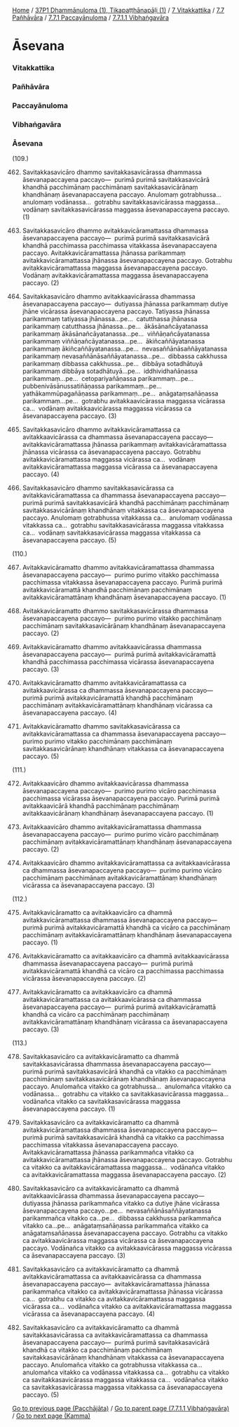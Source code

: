 
[Home](/) / [37P1 Dhammānuloma (1), Tikapaṭṭhānapāḷi (1)](../../../../../37P1.md) / [7 Vitakkattika](../../../../7.md) / [7.7 Pañhāvāra](../../../7.7.md) / [7.7.1 Paccayānuloma](../../7.7.1.md) / [7.7.1.1 Vibhaṅgavāra](../7.7.1.1.md)

# Āsevana

### Vitakkattika

### Pañhāvāra

### Paccayānuloma

### Vibhaṅgavāra

### Āsevana

(109.)

462. Savitakkasavicāro dhammo savitakkasavicārassa dhammassa āsevanapaccayena paccayo—  purimā purimā savitakkasavicārā khandhā pacchimānaṃ pacchimānaṃ savitakkasavicārānaṃ khandhānaṃ āsevanapaccayena paccayo. Anulomaṃ gotrabhussa…  anulomaṃ vodānassa…  gotrabhu savitakkasavicārassa maggassa…  vodānaṃ savitakkasavicārassa maggassa āsevanapaccayena paccayo. (1)

463. Savitakkasavicāro dhammo avitakkavicāramattassa dhammassa āsevanapaccayena paccayo—  purimā purimā savitakkasavicārā khandhā pacchimassa pacchimassa vitakkassa āsevanapaccayena paccayo. Avitakkavicāramattassa jhānassa parikammaṃ avitakkavicāramattassa jhānassa āsevanapaccayena paccayo. Gotrabhu avitakkavicāramattassa maggassa āsevanapaccayena paccayo. Vodānaṃ avitakkavicāramattassa maggassa āsevanapaccayena paccayo. (2)

464. Savitakkasavicāro dhammo avitakkaavicārassa dhammassa āsevanapaccayena paccayo—  dutiyassa jhānassa parikammaṃ dutiye jhāne vicārassa āsevanapaccayena paccayo. Tatiyassa jhānassa parikammaṃ tatiyassa jhānassa…pe…  catutthassa jhānassa parikammaṃ catutthassa jhānassa…pe…  ākāsānañcāyatanassa parikammaṃ ākāsānañcāyatanassa…pe…  viññāṇañcāyatanassa parikammaṃ viññāṇañcāyatanassa…pe…  ākiñcaññāyatanassa parikammaṃ ākiñcaññāyatanassa…pe…  nevasaññānāsaññāyatanassa parikammaṃ nevasaññānāsaññāyatanassa…pe…  dibbassa cakkhussa parikammaṃ dibbassa cakkhussa…pe…  dibbāya sotadhātuyā parikammaṃ dibbāya sotadhātuyā…pe…  iddhividhañāṇassa parikammaṃ…pe…  cetopariyañāṇassa parikammaṃ…pe…  pubbenivāsānussatiñāṇassa parikammaṃ…pe…  yathākammūpagañāṇassa parikammaṃ…pe…  anāgataṃsañāṇassa parikammaṃ…pe…  gotrabhu avitakkaavicārassa maggassa vicārassa ca…  vodānaṃ avitakkaavicārassa maggassa vicārassa ca āsevanapaccayena paccayo. (3)

465. Savitakkasavicāro dhammo avitakkavicāramattassa ca avitakkaavicārassa ca dhammassa āsevanapaccayena paccayo—  avitakkavicāramattassa jhānassa parikammaṃ avitakkavicāramattassa jhānassa vicārassa ca āsevanapaccayena paccayo. Gotrabhu avitakkavicāramattassa maggassa vicārassa ca…  vodānaṃ avitakkavicāramattassa maggassa vicārassa ca āsevanapaccayena paccayo. (4)

466. Savitakkasavicāro dhammo savitakkasavicārassa ca avitakkavicāramattassa ca dhammassa āsevanapaccayena paccayo—  purimā purimā savitakkasavicārā khandhā pacchimānaṃ pacchimānaṃ savitakkasavicārānaṃ khandhānaṃ vitakkassa ca āsevanapaccayena paccayo. Anulomaṃ gotrabhussa vitakkassa ca…  anulomaṃ vodānassa vitakkassa ca…  gotrabhu savitakkasavicārassa maggassa vitakkassa ca…  vodānaṃ savitakkasavicārassa maggassa vitakkassa ca āsevanapaccayena paccayo. (5)

(110.)

467. Avitakkavicāramatto dhammo avitakkavicāramattassa dhammassa āsevanapaccayena paccayo—  purimo purimo vitakko pacchimassa pacchimassa vitakkassa āsevanapaccayena paccayo. Purimā purimā avitakkavicāramattā khandhā pacchimānaṃ pacchimānaṃ avitakkavicāramattānaṃ khandhānaṃ āsevanapaccayena paccayo. (1)

468. Avitakkavicāramatto dhammo savitakkasavicārassa dhammassa āsevanapaccayena paccayo—  purimo purimo vitakko pacchimānaṃ pacchimānaṃ savitakkasavicārānaṃ khandhānaṃ āsevanapaccayena paccayo. (2)

469. Avitakkavicāramatto dhammo avitakkaavicārassa dhammassa āsevanapaccayena paccayo—  purimā purimā avitakkavicāramattā khandhā pacchimassa pacchimassa vicārassa āsevanapaccayena paccayo. (3)

470. Avitakkavicāramatto dhammo avitakkavicāramattassa ca avitakkaavicārassa ca dhammassa āsevanapaccayena paccayo—  purimā purimā avitakkavicāramattā khandhā pacchimānaṃ pacchimānaṃ avitakkavicāramattānaṃ khandhānaṃ vicārassa ca āsevanapaccayena paccayo. (4)

471. Avitakkavicāramatto dhammo savitakkasavicārassa ca avitakkavicāramattassa ca dhammassa āsevanapaccayena paccayo—  purimo purimo vitakko pacchimānaṃ pacchimānaṃ savitakkasavicārānaṃ khandhānaṃ vitakkassa ca āsevanapaccayena paccayo. (5)

(111.)

472. Avitakkaavicāro dhammo avitakkaavicārassa dhammassa āsevanapaccayena paccayo—  purimo purimo vicāro pacchimassa pacchimassa vicārassa āsevanapaccayena paccayo. Purimā purimā avitakkaavicārā khandhā pacchimānaṃ pacchimānaṃ avitakkaavicārānaṃ khandhānaṃ āsevanapaccayena paccayo. (1)

473. Avitakkaavicāro dhammo avitakkavicāramattassa dhammassa āsevanapaccayena paccayo—  purimo purimo vicāro pacchimānaṃ pacchimānaṃ avitakkavicāramattānaṃ khandhānaṃ āsevanapaccayena paccayo. (2)

474. Avitakkaavicāro dhammo avitakkavicāramattassa ca avitakkaavicārassa ca dhammassa āsevanapaccayena paccayo—  purimo purimo vicāro pacchimānaṃ pacchimānaṃ avitakkavicāramattānaṃ khandhānaṃ vicārassa ca āsevanapaccayena paccayo. (3)

(112.)

475. Avitakkavicāramatto ca avitakkaavicāro ca dhammā avitakkavicāramattassa dhammassa āsevanapaccayena paccayo—  purimā purimā avitakkavicāramattā khandhā ca vicāro ca pacchimānaṃ pacchimānaṃ avitakkavicāramattānaṃ khandhānaṃ āsevanapaccayena paccayo. (1)

476. Avitakkavicāramatto ca avitakkaavicāro ca dhammā avitakkaavicārassa dhammassa āsevanapaccayena paccayo—  purimā purimā avitakkavicāramattā khandhā ca vicāro ca pacchimassa pacchimassa vicārassa āsevanapaccayena paccayo. (2)

477. Avitakkavicāramatto ca avitakkaavicāro ca dhammā avitakkavicāramattassa ca avitakkaavicārassa ca dhammassa āsevanapaccayena paccayo—  purimā purimā avitakkavicāramattā khandhā ca vicāro ca pacchimānaṃ pacchimānaṃ avitakkavicāramattānaṃ khandhānaṃ vicārassa ca āsevanapaccayena paccayo. (3)

(113.)

478. Savitakkasavicāro ca avitakkavicāramatto ca dhammā savitakkasavicārassa dhammassa āsevanapaccayena paccayo—  purimā purimā savitakkasavicārā khandhā ca vitakko ca pacchimānaṃ pacchimānaṃ savitakkasavicārānaṃ khandhānaṃ āsevanapaccayena paccayo. Anulomañca vitakko ca gotrabhussa…  anulomañca vitakko ca vodānassa…  gotrabhu ca vitakko ca savitakkasavicārassa maggassa…  vodānañca vitakko ca savitakkasavicārassa maggassa āsevanapaccayena paccayo. (1)

479. Savitakkasavicāro ca avitakkavicāramatto ca dhammā avitakkavicāramattassa dhammassa āsevanapaccayena paccayo—  purimā purimā savitakkasavicārā khandhā ca vitakko ca pacchimassa pacchimassa vitakkassa āsevanapaccayena paccayo. Avitakkavicāramattassa jhānassa parikammañca vitakko ca avitakkavicāramattassa jhānassa āsevanapaccayena paccayo. Gotrabhu ca vitakko ca avitakkavicāramattassa maggassa…  vodānañca vitakko ca avitakkavicāramattassa maggassa āsevanapaccayena paccayo. (2)

480. Savitakkasavicāro ca avitakkavicāramatto ca dhammā avitakkaavicārassa dhammassa āsevanapaccayena paccayo—  dutiyassa jhānassa parikammañca vitakko ca dutiye jhāne vicārassa āsevanapaccayena paccayo…pe…  nevasaññānāsaññāyatanassa parikammañca vitakko ca…pe…  dibbassa cakkhussa parikammañca vitakko ca…pe…  anāgataṃsañāṇassa parikammañca vitakko ca anāgataṃsañāṇassa āsevanapaccayena paccayo. Gotrabhu ca vitakko ca avitakkaavicārassa maggassa vicārassa ca āsevanapaccayena paccayo. Vodānañca vitakko ca avitakkaavicārassa maggassa vicārassa ca āsevanapaccayena paccayo. (3)

481. Savitakkasavicāro ca avitakkavicāramatto ca dhammā avitakkavicāramattassa ca avitakkaavicārassa ca dhammassa āsevanapaccayena paccayo—  avitakkavicāramattassa jhānassa parikammañca vitakko ca avitakkavicāramattassa jhānassa vicārassa ca…  gotrabhu ca vitakko ca avitakkavicāramattassa maggassa vicārassa ca…  vodānañca vitakko ca avitakkavicāramattassa maggassa vicārassa ca āsevanapaccayena paccayo. (4)

482. Savitakkasavicāro ca avitakkavicāramatto ca dhammā savitakkasavicārassa ca avitakkavicāramattassa ca dhammassa āsevanapaccayena paccayo—  purimā purimā savitakkasavicārā khandhā ca vitakko ca pacchimānaṃ pacchimānaṃ savitakkasavicārānaṃ khandhānaṃ vitakkassa ca āsevanapaccayena paccayo. Anulomañca vitakko ca gotrabhussa vitakkassa ca…  anulomañca vitakko ca vodānassa vitakkassa ca…  gotrabhu ca vitakko ca savitakkasavicārassa maggassa vitakkassa ca…  vodānañca vitakko ca savitakkasavicārassa maggassa vitakkassa ca āsevanapaccayena paccayo. (5)

[Go to previous page (Pacchājāta)](Pacchajata.md) / [Go to parent page (7.7.1.1 Vibhaṅgavāra)](../7.7.1.1.md) / [Go to next page (Kamma)](Kamma.md)


